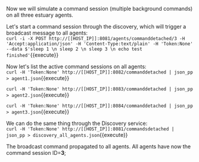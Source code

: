 Now we will simulate a command session (multiple background commands) on all three estuary agents.

Let's start a command session through the discovery, which will trigger a broadcast message to all agents:  
`curl -i -X POST http://[[HOST_IP]]:8081/agents/commanddetached/3 -H 'Accept:application/json' -H 'Content-Type:text/plain' -H 'Token:None' --data $'sleep 1 \n sleep 2 \n sleep 3 \n echo test finished'`{{execute}}

Now let's list the active command sessions on all agents:  
`curl -H 'Token:None' http://[[HOST_IP]]:8082/commanddetached | json_pp > agent1.json`{{execute}}

`curl -H 'Token:None' http://[[HOST_IP]]:8083/commanddetached | json_pp > agent2.json`{{execute}}

`curl -H 'Token:None' http://[[HOST_IP]]:8084/commanddetached | json_pp > agent3.json`{{execute}}

We can do the same thing through the Discovery service:  
`curl -H 'Token:None' http://[[HOST_IP]]:8081/commandsdetached | json_pp > discovery_all_agents.json`{{execute}}

The broadcast command propagated to all agents. All agents have now the command session ID=**3**;
